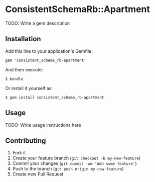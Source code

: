 # ConsistentSchemaRb::Apartment

TODO: Write a gem description

## Installation

Add this line to your application's Gemfile:

    gem 'consistent_schema_rb-apartment'

And then execute:

    $ bundle

Or install it yourself as:

    $ gem install consistent_schema_rb-apartment

## Usage

TODO: Write usage instructions here

## Contributing

1. Fork it
2. Create your feature branch (`git checkout -b my-new-feature`)
3. Commit your changes (`git commit -am 'Add some feature'`)
4. Push to the branch (`git push origin my-new-feature`)
5. Create new Pull Request
